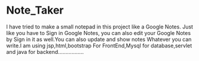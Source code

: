 # Note_Taker
 I have tried to make a small notepad in this project like a Google Notes. Just like you have to Sign  in Google Notes, you can also edit your Google Notes by Sign in it as well.You can also update and  show notes Whatever you can write.I am using jsp,html,bootstrap For FrontEnd,Mysql for database,servlet and java for backend.................
